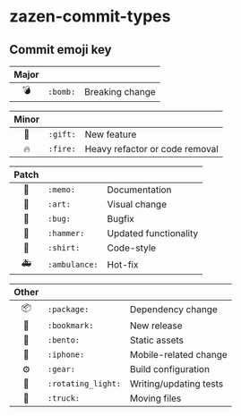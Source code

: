 # zazen-commit-types

## Commit emoji key

| Major |          |                 |
| :---: | -------- | --------------- |
|   💣  | `:bomb:` | Breaking change |

| Minor |          |                                |
| :---: | -------- | ------------------------------ |
|   🎁  | `:gift:` | New feature                    |
|   🔥  | `:fire:` | Heavy refactor or code removal |

| Patch |               |                       |
| :---: | ------------- | --------------------- |
|   📝  | `:memo:`      | Documentation         |
|   🎨  | `:art:`       | Visual change         |
|   🐛  | `:bug:`       | Bugfix                |
|   🔨  | `:hammer:`    | Updated functionality |
|   👕  | `:shirt:`     | Code-style            |
|   🚑  | `:ambulance:` | Hot-fix               |

| Other |                    |                        |
| :---: | ------------------ | ---------------------- |
|   📦  | `:package:`        | Dependency change      |
|   🔖  | `:bookmark:`       | New release            |
|   🍱  | `:bento:`          | Static assets          |
|   📱  | `:iphone:`         | Mobile-related change  |
|   ⚙️  | `:gear:`           | Build configuration    |
|   🚨  | `:rotating_light:` | Writing/updating tests |
|   🚚  | `:truck:`          | Moving files           |
